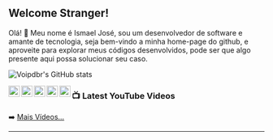 ## Welcome Stranger!

Olá! 👋 Meu nome é Ismael José, sou um desenvolvedor de software e amante de tecnologia, seja bem-vindo a minha home-page do github, e aproveite para explorar meus códigos desenvolvidos, pode ser que algo presente aqui possa solucionar seu caso.

![Voipdbr's GitHub stats](https://github-readme-stats.vercel.app/api?username=voipdbr&count_private=true)

<style>
    .socialmedia-icon-youtube{
        transition: 1s;
    }
    .socialmedia-icon-youtube:hover{
        color: red;
        transition: 1s;
        width: 60px;
    }
    .socialmedia-icon{
        transition: 1s;
    }
    .socialmedia-icon:hover{
        transition: 1s;
        color: white;
        width: 60px;
    }
    .ismaeljose{
        transition: 1s;
        fill: #3794ff;
        width: 55px;
    }
    .ismaeljose:hover{
        transition: 1s;
        fill: white;
        width: 60px;
    }
</style>


<div>

[<img align="left" alt="ismaeljose.site" width="22px" src="https://ismaeljose.site/svg/1.svg" />](https://ismaeljose.site)
[<img align="left" width="22px" src="https://ismaeljose.site/svg/2.svg" />](youtube)
[<img align="left" width="22px" src="https://ismaeljose.site/svg/3.svg" />](https://twitter.com/voipdbr)
[<img align="left" width="22px" src="https://ismaeljose.site/svg/4.svg" />](https://www.linkedin.com/in/ismael-josé-983424209/)
[<img align="left" width="22px" src="https://ismaeljose.site/svg/5.svg" />](https://www.facebook.com/VoipDevStation-100697565491151/)

</div>

### 📺 Latest YouTube Videos

<!-- YOUTUBE:START -->
<!-- YOUTUBE:END -->

➡️ [Mais Vídeos...](https://www.youtube.com/channel/UCyaGqKU2Pd1lhPeKow3eFZA)

---